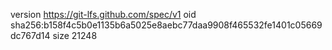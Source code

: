 version https://git-lfs.github.com/spec/v1
oid sha256:b158f4c5b0e1135b6a5025e8aebc77daa9908f465532fe1401c05669dc767d14
size 21248
